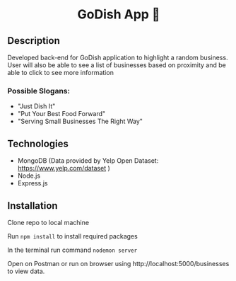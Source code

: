 <h1 align="center"> GoDish App 🍛 </h1>

## Description

Developed back-end for GoDish application to highlight a random business. User will also be able to see a list of businesses based on proximity and be able to click to see more information



### Possible Slogans: 
- "Just Dish It"
- "Put Your Best Food Forward"
- "Serving Small Businesses The Right Way"

## Technologies
* MongoDB (Data provided by Yelp Open Dataset: https://www.yelp.com/dataset )
* Node.js
* Express.js

## Installation

Clone repo to local machine


Run ```npm install``` to install required packages

In the terminal run command ```nodemon server```

Open on Postman or run on browser using http://localhost:5000/businesses to view data.

